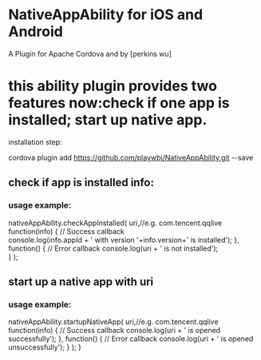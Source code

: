 # NativeAppAbility for iOS and Android

A Plugin for Apache Cordova and by [perkins wu]

# this ability plugin provides two features now:check if one app is installed; start up native app.
installation step:

  cordova plugin add https://github.com/playwbj/NativeAppAbility.git --save

## check if app is installed info:
### usage example:

nativeAppAbility.checkAppInstalled(
			uri,//e.g. com.tencent.qqlive       
			function(info) {  // Success callback				
        console.log(info.appId + ' with version '+info.version+' is installed');
			},
			function() {  // Error callback
				console.log(uri + ' is not installed');				
			}
		);
    
## start up a native app with uri
### usage example:

nativeAppAbility.startupNativeApp(
			uri,//e.g. com.tencent.qqlive 
			function(info) {  // Success callback
				console.log(uri + ' is opened successfully');
			},
			function() {  // Error callback
				console.log(uri + ' is opened unsuccessfully');
			}
		);
	}

